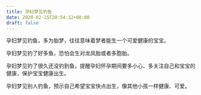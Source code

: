 ```yaml
---
title: 孕妇梦见钓鱼
date: 2020-02-15T20:54:12+08:00
draft: false
---
```


孕妇梦见钓鱼，多为胎梦，往往意味着梦者能生一个可爱健康的宝宝。<br>

孕妇梦见钓了好多鱼，恐怕会生对龙凤胎或者多胞胎。<br>

孕妇梦见钓了很久还没钓到鱼，提醒孕妇怀孕期间要多小心、多关注自己和宝宝的健康，保护宝宝健康出生。<br>

孕妇梦见别人钓鱼，预示自己希望宝宝快点出生，像其他小孩一样健康、可爱。<br>
